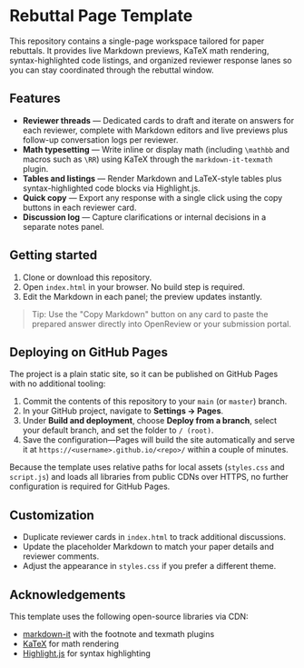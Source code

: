 # Rebuttal Page Template

This repository contains a single-page workspace tailored for paper rebuttals. It
provides live Markdown previews, KaTeX math rendering, syntax-highlighted code
listings, and organized reviewer response lanes so you can stay coordinated
through the rebuttal window.

## Features

- **Reviewer threads** &mdash; Dedicated cards to draft and iterate on answers for
  each reviewer, complete with Markdown editors and live previews plus follow-up
  conversation logs per reviewer.
- **Math typesetting** &mdash; Write inline or display math (including `\mathbb` and
  macros such as `\RR`) using KaTeX through the `markdown-it-texmath` plugin.
- **Tables and listings** &mdash; Render Markdown and LaTeX-style tables plus
  syntax-highlighted code blocks via Highlight.js.
- **Quick copy** &mdash; Export any response with a single click using the copy
  buttons in each reviewer card.
- **Discussion log** &mdash; Capture clarifications or internal decisions in a
  separate notes panel.

## Getting started

1. Clone or download this repository.
2. Open `index.html` in your browser. No build step is required.
3. Edit the Markdown in each panel; the preview updates instantly.

> Tip: Use the "Copy Markdown" button on any card to paste the prepared answer
> directly into OpenReview or your submission portal.

## Deploying on GitHub Pages

The project is a plain static site, so it can be published on GitHub Pages with
no additional tooling:

1. Commit the contents of this repository to your `main` (or `master`) branch.
2. In your GitHub project, navigate to **Settings → Pages**.
3. Under **Build and deployment**, choose **Deploy from a branch**, select your
   default branch, and set the folder to `/ (root)`.
4. Save the configuration—Pages will build the site automatically and serve it
   at `https://<username>.github.io/<repo>/` within a couple of minutes.

Because the template uses relative paths for local assets (`styles.css` and
`script.js`) and loads all libraries from public CDNs over HTTPS, no further
configuration is required for GitHub Pages.

## Customization

- Duplicate reviewer cards in `index.html` to track additional discussions.
- Update the placeholder Markdown to match your paper details and reviewer
  comments.
- Adjust the appearance in `styles.css` if you prefer a different theme.

## Acknowledgements

This template uses the following open-source libraries via CDN:

- [markdown-it](https://github.com/markdown-it/markdown-it) with the footnote and
  texmath plugins
- [KaTeX](https://katex.org/) for math rendering
- [Highlight.js](https://highlightjs.org/) for syntax highlighting
